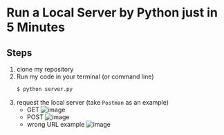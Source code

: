 # Run a Local Server by Python just in 5 Minutes

## Steps
1. clone my repository
2. Run my code
    in your terminal (or command line)
    ```bash
    $ python server.py 
    ```
3. request the local server (take `Postman` as an example)
    - GET
        ![image](https://user-images.githubusercontent.com/4508256/110089265-d9762400-7dd0-11eb-896c-599d867b017f.png)
    - POST
        ![image](https://user-images.githubusercontent.com/4508256/110089350-fb6fa680-7dd0-11eb-9afc-025077ef8279.png)
    - wrong URL example
        ![image](https://user-images.githubusercontent.com/4508256/110089425-117d6700-7dd1-11eb-9374-feb5d2077af4.png)

